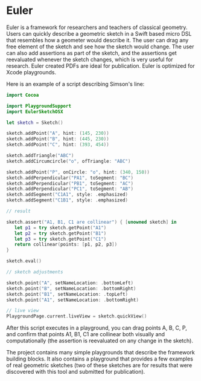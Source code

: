 # Euler

Euler is a framework for researchers and teachers of classical geometry. Users can quickly describe a geometric sketch in a Swift based micro DSL that resembles how a geometer would describe it. The user can drag any free element of the sketch and see how the sketch would change. The user can also add assertions as part of the sketch, and the assertions get reevaluated whenever the sketch changes, which is very useful for research. Euler created PDFs are ideal for publication. Euler is optimized for Xcode playgrounds.

Here is an example of a script describing Simson's line:

```swift
import Cocoa

import PlaygroundSupport
import EulerSketchOSX

let sketch = Sketch()

sketch.addPoint("A", hint: (145, 230))
sketch.addPoint("B", hint: (445, 230))
sketch.addPoint("C", hint: (393, 454))

sketch.addTriangle("ABC")
sketch.addCircumcircle("o", ofTriangle: "ABC")

sketch.addPoint("P", onCircle: "o", hint: (340, 150))
sketch.addPerpendicular("PA1", toSegment: "BC")
sketch.addPerpendicular("PB1", toSegment: "AC")
sketch.addPerpendicular("PC1", toSegment: "AB")
sketch.addSegment("C1A1", style: .emphasized)
sketch.addSegment("C1B1", style: .emphasized)

// result

sketch.assert("A1, B1, C1 are collinear") { [unowned sketch] in
   let p1 = try sketch.getPoint("A1")
   let p2 = try sketch.getPoint("B1")
   let p3 = try sketch.getPoint("C1")
   return collinear(points: [p1, p2, p3])
}

sketch.eval()

// sketch adjustments

sketch.point("A", setNameLocation: .bottomLeft)
sketch.point("B", setNameLocation: .bottomRight)
sketch.point("B1", setNameLocation: .topLeft)
sketch.point("A1", setNameLocation: .bottomRight)

// live view
PlaygroundPage.current.liveView = sketch.quickView()

```

After this script executes in a playground, you can drag points A, B, C, P, and confirm that points A1, B1, C1 are collinear both visually and computationally (the assertion is reevaluated on any change in the sketch).

The project contains many simple playgrounds that describe the framework building blocks. It also contains a playground that provides a few examples of real geometric sketches (two of these sketches are for results that were discovered with this tool and submitted for publication).
